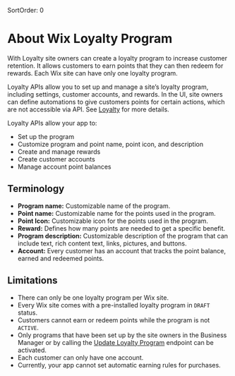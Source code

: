 SortOrder: 0
# About Wix Loyalty Program

With Loyalty site owners can create a loyalty program to increase customer retention. It allows customers to earn points that they can then redeem for rewards. Each Wix site can have only one loyalty program.

Loyalty APIs allow you to set up and manage a site’s loyalty program, including settings, customer accounts, and rewards. In the UI, site owners can define automations to give customers points for certain actions, which are not accessible via API. See [Loyalty](https://support.wix.com/en/article/wix-loyalty-program-an-overview) for more details.

Loyalty APIs allow your app to:

* Set up the program 
* Customize program and point name, point icon, and description
* Create and manage rewards
* Create customer accounts
* Manage account point balances

## Terminology

* **Program name:** Customizable name of the program.
* **Point name:** Customizable name for the points used in the program.
* **Point Icon:** Customizable icon for the points used in the program.
* **Reward:** Defines how many points are needed to get a specific benefit.
* **Program description:** Customizable description of the program that can include text, rich content text, links, pictures, and buttons.
* **Account:** Every customer has an account that tracks the point balance, earned and redeemed points. 

## Limitations

* There can only be one loyalty program per Wix site.
* Every Wix site comes with a pre-installed loyalty program in `DRAFT` status.
* Customers cannot earn or redeem points while the program is not `ACTIVE`.
* Only programs that have been set up by the site owners in the Business Manager or by calling the [Update Loyalty Program](https://dev.wix.com/api/rest/loyalty/update-loyalty-program) endpoint can be activated.
* Each customer can only have one account.
* Currently, your app cannot set automatic earning rules for purchases.